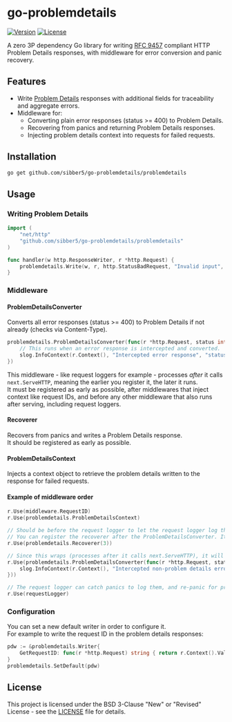 # go-problemdetails

[![Version](https://img.shields.io/github/v/tag/sibber5/go-problemdetails?include_prereleases&label=latest)](https://pkg.go.dev/github.com/sibber5/go-problemdetails)
[![License](https://img.shields.io/badge/license-BSD--3--Clause-blue.svg?color=lightgrey)](LICENSE)

A zero 3P dependency Go library for writing [RFC 9457](https://www.rfc-editor.org/rfc/rfc9457.html) compliant HTTP Problem Details responses, with middleware for error conversion and panic recovery.

## Features

- Write [Problem Details](https://www.rfc-editor.org/rfc/rfc9457.html) responses with additional fields for traceability and aggregate errors.
- Middleware for:
  - Converting plain error responses (status >= 400) to Problem Details.
  - Recovering from panics and returning Problem Details responses.
  - Injecting problem details context into requests for failed requests.

## Installation

```sh
go get github.com/sibber5/go-problemdetails/problemdetails
```

## Usage

### Writing Problem Details

```go
import (
    "net/http"
    "github.com/sibber5/go-problemdetails/problemdetails"
)

func handler(w http.ResponseWriter, r *http.Request) {
    problemdetails.Write(w, r, http.StatusBadRequest, "Invalid input", errcodes.InvalidInput)
}
```

### Middleware

#### ProblemDetailsConverter

Converts all error responses (status >= 400) to Problem Details if not already (checks via Content-Type).

```go
problemdetails.ProblemDetailsConverter(func(r *http.Request, status int) {
    // This runs when an error response is intercepted and converted.
    slog.InfoContext(r.Context(), "Intercepted error response", "status", status)
})
```

This middleware - like request loggers for example - processes *after* it calls `next.ServeHTTP`, meaning the earlier you register it, the later it runs.  
It must be registered as early as possible, after middlewares that inject context like request IDs, and before any other middleware that also runs after serving, including request loggers.

#### Recoverer

Recovers from panics and writes a Problem Details response.  
It should be registered as early as possible.

#### ProblemDetailsContext

Injects a context object to retrieve the problem details written to the response for failed requests.

#### Example of middleware order

```go
r.Use(middleware.RequestID)
r.Use(problemdetails.ProblemDetailsContext)

// Should be before the request logger to let the request logger log the panic. skip 3 frames for the request logger.
// You can register the recoverer after the ProblemDetailsConverter. It doesn't matter since the recoverer already write problem details responses so the ProblemDetailsConverter will not intercept them.
r.Use(problemdetails.Recoverer(3))

// Since this wraps (processes after it calls next.ServeHTTP), it will actually run *after* anything below it.
r.Use(problemdetails.ProblemDetailsConverter(func(r *http.Request, status int) {
    slog.InfoContext(r.Context(), "Intercepted non-problem details error response", "status", status, "path", getRequestPath(r))
}))

// The request logger can catch panics to log them, and re-panic for problem details recovrer to catch.
r.Use(requestLogger)
```

### Configuration

You can set a new default writer in order to configure it.  
For example to write the request ID in the problem details responses:

```go
pdw := &problemdetails.Writer{
    GetRequestID: func(r *http.Request) string { return r.Context().Value(RequestIDCtxKey).(string) },
}
problemdetails.SetDefault(pdw)
```

## License

This project is licensed under the BSD 3-Clause "New" or "Revised" License - see the [LICENSE](LICENSE) file for details.
